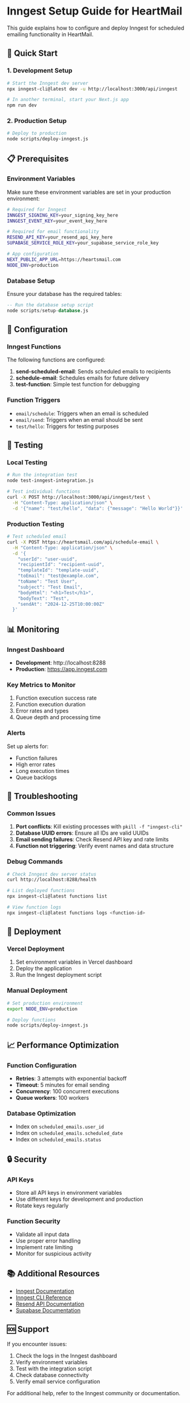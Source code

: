 # Inngest Setup Guide for HeartMail

This guide explains how to configure and deploy Inngest for scheduled emailing functionality in HeartMail.

## 🚀 Quick Start

### 1. Development Setup

```bash
# Start the Inngest dev server
npx inngest-cli@latest dev -u http://localhost:3000/api/inngest

# In another terminal, start your Next.js app
npm run dev
```

### 2. Production Setup

```bash
# Deploy to production
node scripts/deploy-inngest.js
```

## 📋 Prerequisites

### Environment Variables

Make sure these environment variables are set in your production environment:

```bash
# Required for Inngest
INNGEST_SIGNING_KEY=your_signing_key_here
INNGEST_EVENT_KEY=your_event_key_here

# Required for email functionality
RESEND_API_KEY=your_resend_api_key_here
SUPABASE_SERVICE_ROLE_KEY=your_supabase_service_role_key

# App configuration
NEXT_PUBLIC_APP_URL=https://heartsmail.com
NODE_ENV=production
```

### Database Setup

Ensure your database has the required tables:

```sql
-- Run the database setup script
node scripts/setup-database.js
```

## 🔧 Configuration

### Inngest Functions

The following functions are configured:

1. **send-scheduled-email**: Sends scheduled emails to recipients
2. **schedule-email**: Schedules emails for future delivery
3. **test-function**: Simple test function for debugging

### Function Triggers

- `email/schedule`: Triggers when an email is scheduled
- `email/send`: Triggers when an email should be sent
- `test/hello`: Triggers for testing purposes

## 🧪 Testing

### Local Testing

```bash
# Run the integration test
node test-inngest-integration.js

# Test individual functions
curl -X POST http://localhost:3000/api/inngest/test \
  -H "Content-Type: application/json" \
  -d '{"name": "test/hello", "data": {"message": "Hello World"}}'
```

### Production Testing

```bash
# Test scheduled email
curl -X POST https://heartsmail.com/api/schedule-email \
  -H "Content-Type: application/json" \
  -d '{
    "userId": "user-uuid",
    "recipientId": "recipient-uuid", 
    "templateId": "template-uuid",
    "toEmail": "test@example.com",
    "toName": "Test User",
    "subject": "Test Email",
    "bodyHtml": "<h1>Test</h1>",
    "bodyText": "Test",
    "sendAt": "2024-12-25T10:00:00Z"
  }'
```

## 📊 Monitoring

### Inngest Dashboard

- **Development**: http://localhost:8288
- **Production**: https://app.inngest.com

### Key Metrics to Monitor

1. Function execution success rate
2. Function execution duration
3. Error rates and types
4. Queue depth and processing time

### Alerts

Set up alerts for:
- Function failures
- High error rates
- Long execution times
- Queue backlogs

## 🔧 Troubleshooting

### Common Issues

1. **Port conflicts**: Kill existing processes with `pkill -f "inngest-cli"`
2. **Database UUID errors**: Ensure all IDs are valid UUIDs
3. **Email sending failures**: Check Resend API key and rate limits
4. **Function not triggering**: Verify event names and data structure

### Debug Commands

```bash
# Check Inngest dev server status
curl http://localhost:8288/health

# List deployed functions
npx inngest-cli@latest functions list

# View function logs
npx inngest-cli@latest functions logs <function-id>
```

## 🚀 Deployment

### Vercel Deployment

1. Set environment variables in Vercel dashboard
2. Deploy the application
3. Run the Inngest deployment script

### Manual Deployment

```bash
# Set production environment
export NODE_ENV=production

# Deploy functions
node scripts/deploy-inngest.js
```

## 📈 Performance Optimization

### Function Configuration

- **Retries**: 3 attempts with exponential backoff
- **Timeout**: 5 minutes for email sending
- **Concurrency**: 100 concurrent executions
- **Queue workers**: 100 workers

### Database Optimization

- Index on `scheduled_emails.user_id`
- Index on `scheduled_emails.scheduled_date`
- Index on `scheduled_emails.status`

## 🔒 Security

### API Keys

- Store all API keys in environment variables
- Use different keys for development and production
- Rotate keys regularly

### Function Security

- Validate all input data
- Use proper error handling
- Implement rate limiting
- Monitor for suspicious activity

## 📚 Additional Resources

- [Inngest Documentation](https://www.inngest.com/docs)
- [Inngest CLI Reference](https://www.inngest.com/docs/cli)
- [Resend API Documentation](https://resend.com/docs)
- [Supabase Documentation](https://supabase.com/docs)

## 🆘 Support

If you encounter issues:

1. Check the logs in the Inngest dashboard
2. Verify environment variables
3. Test with the integration script
4. Check database connectivity
5. Verify email service configuration

For additional help, refer to the Inngest community or documentation.
